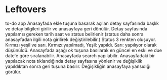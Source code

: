 # Leftovers
to-do app
Anasayfada ekle tuşuna basarak açılan detay sayfasında başlık ve detay bilgileri girilir ve anasayfaya geri dönülür.
Detay sayfasında yapılamsı gereken tarih saat ve status belirlenir (status daha sonra anasayfadan ilgili nota girilirek değiştirilebilir.)
Status 3 renkten oluşuyor. Kırmızı yeşil ve sarı. Kırmızı:yapılmadı, Yeşil: yapıldı. Sarı: yapılıyor olarak düşünüldü.
Anasayfada aşağı ok tuşuna basılarak en güncel en eski ve due date'e göre sıralanabilir.
Anasayfada search yapılabilir.
Anasayfadaki bir yapılacak nota tıklandığında detay sayfasına yönlenir ve değişiklik yapıldıktan sonra geri tuşuna basılır.
Değişikliğin anasayfaya yansıdığı görülür.
